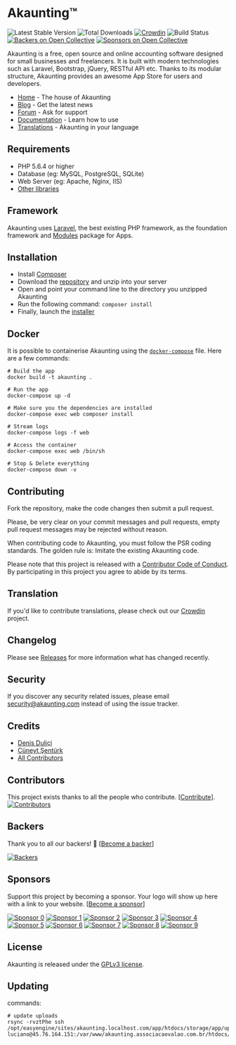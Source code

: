 ﻿# Akaunting™

 ![Latest Stable Version](https://img.shields.io/github/release/akaunting/akaunting.svg) ![Total Downloads](https://img.shields.io/github/downloads/akaunting/akaunting/total.svg) [![Crowdin](https://d322cqt584bo4o.cloudfront.net/akaunting/localized.svg)](https://crowdin.com/project/akaunting) ![Build Status](https://travis-ci.com/akaunting/akaunting.svg) [![Backers on Open Collective](https://opencollective.com/akaunting/backers/badge.svg)](#backers) [![Sponsors on Open Collective](https://opencollective.com/akaunting/sponsors/badge.svg)](#sponsors)

Akaunting is a free, open source and online accounting software designed for small businesses and freelancers. It is built with modern technologies such as Laravel, Bootstrap, jQuery, RESTful API etc. Thanks to its modular structure, Akaunting provides an awesome App Store for users and developers.

* [Home](https://akaunting.com) - The house of Akaunting
* [Blog](https://akaunting.com/blog) - Get the latest news
* [Forum](https://akaunting.com/forum) - Ask for support
* [Documentation](https://akaunting.com/docs) - Learn how to use
* [Translations](https://crowdin.com/project/akaunting) - Akaunting in your language

## Requirements

* PHP 5.6.4 or higher
* Database (eg: MySQL, PostgreSQL, SQLite)
* Web Server (eg: Apache, Nginx, IIS)
* [Other libraries](https://akaunting.com/docs/requirements)

## Framework

Akaunting uses [Laravel](http://laravel.com), the best existing PHP framework, as the foundation framework and [Modules](https://nwidart.com/laravel-modules) package for Apps.

## Installation

  * Install [Composer](https://getcomposer.org/download)
  * Download the [repository](https://github.com/akaunting/akaunting/archive/master.zip) and unzip into your server
  * Open and point your command line to the directory you unzipped Akaunting
  * Run the following command: `composer install`
  * Finally, launch the [installer](https://akaunting.com/docs/installation)

## Docker

It is possible to containerise Akaunting using the [`docker-compose`](docker-compose.yml) file. Here are a few commands:

```
# Build the app
docker build -t akaunting .

# Run the app
docker-compose up -d

# Make sure you the dependencies are installed
docker-compose exec web composer install

# Stream logs
docker-compose logs -f web

# Access the container
docker-compose exec web /bin/sh

# Stop & Delete everything
docker-compose down -v
```

## Contributing

Fork the repository, make the code changes then submit a pull request.

Please, be very clear on your commit messages and pull requests, empty pull request messages may be rejected without reason.

When contributing code to Akaunting, you must follow the PSR coding standards. The golden rule is: Imitate the existing Akaunting code.

Please note that this project is released with a [Contributor Code of Conduct](https://akaunting.com/conduct). By participating in this project you agree to abide by its terms.

## Translation

If you'd like to contribute translations, please check out our [Crowdin](https://crowdin.com/project/akaunting) project.

## Changelog

Please see [Releases](../../releases) for more information what has changed recently.

## Security

If you discover any security related issues, please email security@akaunting.com instead of using the issue tracker.

## Credits

- [Denis Duliçi](https://github.com/denisdulici)
- [Cüneyt Şentürk](https://github.com/cuneytsenturk)
- [All Contributors](../../contributors)

## Contributors

This project exists thanks to all the people who contribute. [[Contribute](CONTRIBUTING.md)].
[![Contributors](https://opencollective.com/akaunting/contributors.svg?width=890&button=false)](../../contributors)

## Backers

Thank you to all our backers! 🙏 [[Become a backer](https://opencollective.com/akaunting#backer)]

[![Backers](https://opencollective.com/akaunting/backers.svg?width=890)](https://opencollective.com/akaunting#backers)

## Sponsors

Support this project by becoming a sponsor. Your logo will show up here with a link to your website. [[Become a sponsor](https://opencollective.com/akaunting#sponsor)]

[![Sponsor 0](https://opencollective.com/akaunting/sponsor/0/avatar.svg)](https://opencollective.com/akaunting/sponsor/0/website)
[![Sponsor 1](https://opencollective.com/akaunting/sponsor/1/avatar.svg)](https://opencollective.com/akaunting/sponsor/1/website)
[![Sponsor 2](https://opencollective.com/akaunting/sponsor/2/avatar.svg)](https://opencollective.com/akaunting/sponsor/2/website)
[![Sponsor 3](https://opencollective.com/akaunting/sponsor/3/avatar.svg)](https://opencollective.com/akaunting/sponsor/3/website)
[![Sponsor 4](https://opencollective.com/akaunting/sponsor/4/avatar.svg)](https://opencollective.com/akaunting/sponsor/4/website)
[![Sponsor 5](https://opencollective.com/akaunting/sponsor/5/avatar.svg)](https://opencollective.com/akaunting/sponsor/5/website)
[![Sponsor 6](https://opencollective.com/akaunting/sponsor/6/avatar.svg)](https://opencollective.com/akaunting/sponsor/6/website)
[![Sponsor 7](https://opencollective.com/akaunting/sponsor/7/avatar.svg)](https://opencollective.com/akaunting/sponsor/7/website)
[![Sponsor 8](https://opencollective.com/akaunting/sponsor/8/avatar.svg)](https://opencollective.com/akaunting/sponsor/8/website)
[![Sponsor 9](https://opencollective.com/akaunting/sponsor/9/avatar.svg)](https://opencollective.com/akaunting/sponsor/9/website)

## License

Akaunting is released under the [GPLv3 license](LICENSE.txt).


## Updating

commands:

```
# update uploads
rsync -rvztPhe ssh /opt/easyengine/sites/akaunting.localhost.com/app/htdocs/storage/app/uploads/ luciano@45.76.164.151:/var/www/akaunting.associacaovalao.com.br/htdocs/storage/app/uploads/ 

```
